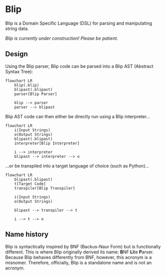 # Blip

Blip is a Domain Specific Language (DSL) for parsing and manipulating string data.

*Blip is currently under construction! Please be patient.*

## Design

Using the Blip parser, Blip code can be parsed into a Blip AST (Abstract Syntax Tree):

```mermaid
flowchart LR
    blip(.blip)
    blipast(.blipast)
    parser[Blip Parser]

    blip --> parser
    parser --> blipast
```

Blip AST code can then either be directly run using a Blip interpreter...

```mermaid
flowchart LR
    i(Input Strings)
    o(Output Strings)
    blipast(.blipast)
    interpreter[Blip Interpreter]

    i --> interpreter
    blipast --> interpreter --> o
```

...or be transpiled into a target language of choice (such as Python)...

```mermaid
flowchart LR
    blipast(.blipast)
    t[Target Code]
    transpiler[Blip Transpiler]

    i(Input Strings)
    o(Output Strings)

    blipast --> transpiler --> t

    i --> t --> o
```

## Name history

Blip is syntactically inspired by BNF (Backus-Naur Form) but is functionally different.
This is where Blip originally derived its name: **B**NF **Li**te **P**arser.
Because Blip behaves differently from BNF, however, this acronym is a misnomer.
Therefore, officially, Blip is a standalone name and is not an acronym.
